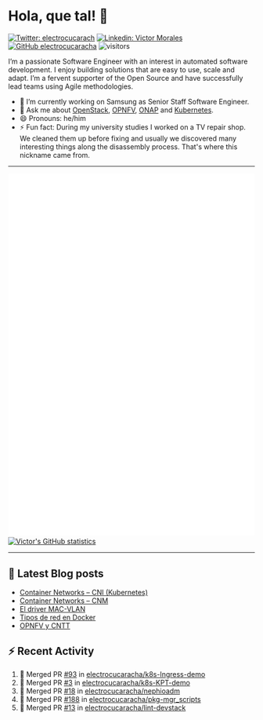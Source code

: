 # Hola, que tal! 👋

[![Twitter: electrocucarach](https://img.shields.io/twitter/follow/electrocucarach?style=social)](https://twitter.com/electrocucarach)
[![Linkedin: Victor Morales](https://img.shields.io/badge/-VictorMorales-blue?style=flat-square&logo=Linkedin&logoColor=white&link=https://www.linkedin.com/in/electrocucaracha/)](https://www.linkedin.com/in/electrocucaracha/)
[![GitHub electrocucaracha](https://img.shields.io/github/followers/electrocucaracha?label=follow&style=social)](https://github.com/electrocucaracha)
![visitors](https://visitor-badge.laobi.icu/badge?page_id=electrocucaracha.electrocucaracha)

I’m a passionate Software Engineer with an interest in automated
software development. I enjoy building solutions that are easy to use,
scale and adapt. I’m a fervent supporter of the Open Source and have
successfully lead teams using Agile methodologies.

- 🔭 I’m currently working on Samsung as Senior Staff Software
Engineer.
- 💬 Ask me about [OpenStack](https://www.openstack.org/),
[OPNFV](https://www.opnfv.org/), [ONAP](https://www.onap.org/) and
[Kubernetes](https://kubernetes.io/).
- 😄 Pronouns: he/him
- ⚡ Fun fact: During my university studies I worked on a TV repair
shop. We cleaned them up before fixing and usually we discovered many
interesting things along the disassembly process. That's where this
nickname came from.

---

![Metrics](https://github.com/electrocucaracha/electrocucaracha/blob/master/github-metrics.svg)
[![Victor's GitHub statistics](https://github-readme-stats.vercel.app/api?username=electrocucaracha)](https://github.com/anuraghazra/github-readme-stats#github-stats-card)

---

## 📘 Latest Blog posts

<!-- BLOG-POST-LIST:START -->
- [Container Networks – CNI &lpar;Kubernetes&rpar;](https://electrocucaracha.com/2021/07/05/container-networks-cni/)
- [Container Networks – CNM](https://electrocucaracha.com/2020/08/28/container-network-model/)
- [El driver MAC-VLAN](https://electrocucaracha.com/2020/07/01/el-driver-mac-vlan/)
- [Tipos de red en Docker](https://electrocucaracha.com/2020/06/13/tipos-de-red-en-docker/)
- [OPNFV y CNTT](https://electrocucaracha.com/2020/05/29/opnfv-y-cntt/)
<!-- BLOG-POST-LIST:END -->

## :zap: Recent Activity

<!--START_SECTION:activity-->
1. 🎉 Merged PR [#93](https://github.com/electrocucaracha/k8s-Ingress-demo/pull/93) in [electrocucaracha/k8s-Ingress-demo](https://github.com/electrocucaracha/k8s-Ingress-demo)
2. 🎉 Merged PR [#3](https://github.com/electrocucaracha/k8s-KPT-demo/pull/3) in [electrocucaracha/k8s-KPT-demo](https://github.com/electrocucaracha/k8s-KPT-demo)
3. 🎉 Merged PR [#18](https://github.com/electrocucaracha/nephioadm/pull/18) in [electrocucaracha/nephioadm](https://github.com/electrocucaracha/nephioadm)
4. 🎉 Merged PR [#188](https://github.com/electrocucaracha/pkg-mgr_scripts/pull/188) in [electrocucaracha/pkg-mgr_scripts](https://github.com/electrocucaracha/pkg-mgr_scripts)
5. 🎉 Merged PR [#13](https://github.com/electrocucaracha/lint-devstack/pull/13) in [electrocucaracha/lint-devstack](https://github.com/electrocucaracha/lint-devstack)
<!--END_SECTION:activity-->
